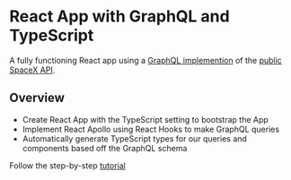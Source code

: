 # React App with GraphQL and TypeScript

A fully functioning React app using a [GraphQL implemention](https://spacexdata.herokuapp.com/graphql) of the [public SpaceX API](https://docs.spacexdata.com/).

## Overview

- Create React App with the TypeScript setting to bootstrap the App
- Implement React Apollo using React Hooks to make GraphQL queries
- Automatically generate TypeScript types for our queries and components based off the GraphQL schema

Follow the step-by-step [tutorial](https://levelup.gitconnected.com/build-a-graphql-react-app-with-typescript-9661f908b26?source=friends_link&sk=efe66b87d9f785c04b3e68f05ed25b7d)